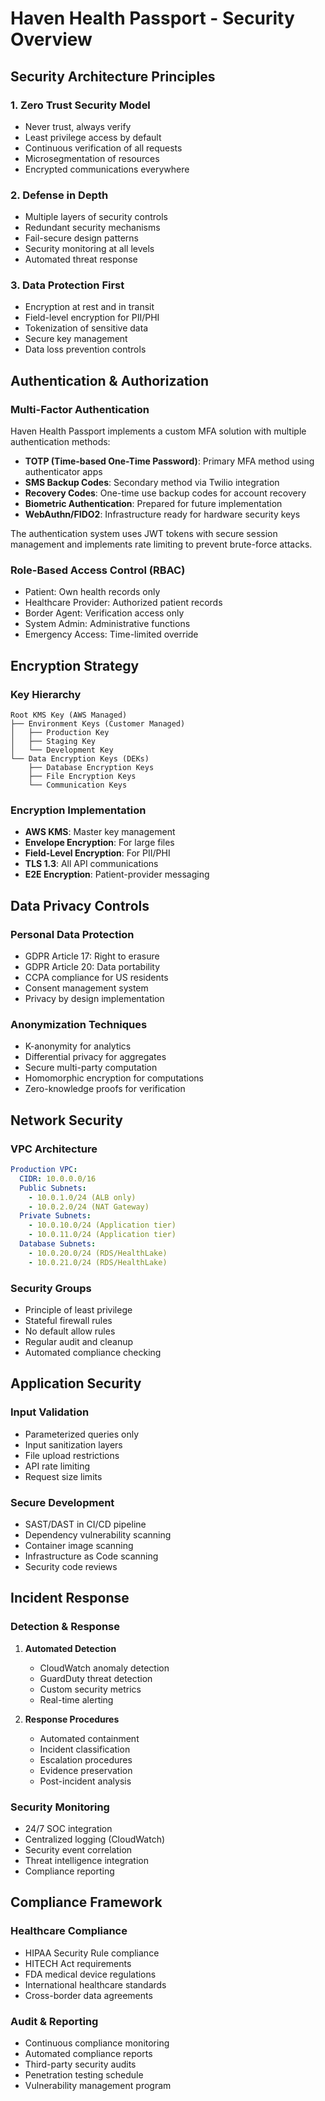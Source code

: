 # Haven Health Passport - Security Overview

## Security Architecture Principles

### 1. Zero Trust Security Model
- Never trust, always verify
- Least privilege access by default
- Continuous verification of all requests
- Microsegmentation of resources
- Encrypted communications everywhere

### 2. Defense in Depth
- Multiple layers of security controls
- Redundant security mechanisms
- Fail-secure design patterns
- Security monitoring at all levels
- Automated threat response

### 3. Data Protection First
- Encryption at rest and in transit
- Field-level encryption for PII/PHI
- Tokenization of sensitive data
- Secure key management
- Data loss prevention controls

## Authentication & Authorization

### Multi-Factor Authentication

Haven Health Passport implements a custom MFA solution with multiple authentication methods:

- **TOTP (Time-based One-Time Password)**: Primary MFA method using authenticator apps
- **SMS Backup Codes**: Secondary method via Twilio integration
- **Recovery Codes**: One-time use backup codes for account recovery
- **Biometric Authentication**: Prepared for future implementation
- **WebAuthn/FIDO2**: Infrastructure ready for hardware security keys

The authentication system uses JWT tokens with secure session management and implements rate limiting to prevent brute-force attacks.

### Role-Based Access Control (RBAC)
- Patient: Own health records only
- Healthcare Provider: Authorized patient records
- Border Agent: Verification access only
- System Admin: Administrative functions
- Emergency Access: Time-limited override

## Encryption Strategy

### Key Hierarchy
```
Root KMS Key (AWS Managed)
├── Environment Keys (Customer Managed)
│   ├── Production Key
│   ├── Staging Key
│   └── Development Key
└── Data Encryption Keys (DEKs)
    ├── Database Encryption Keys
    ├── File Encryption Keys
    └── Communication Keys
```

### Encryption Implementation
- **AWS KMS**: Master key management
- **Envelope Encryption**: For large files
- **Field-Level Encryption**: For PII/PHI
- **TLS 1.3**: All API communications
- **E2E Encryption**: Patient-provider messaging

## Data Privacy Controls

### Personal Data Protection
- GDPR Article 17: Right to erasure
- GDPR Article 20: Data portability
- CCPA compliance for US residents
- Consent management system
- Privacy by design implementation

### Anonymization Techniques
- K-anonymity for analytics
- Differential privacy for aggregates
- Secure multi-party computation
- Homomorphic encryption for computations
- Zero-knowledge proofs for verification

## Network Security

### VPC Architecture
```yaml
Production VPC:
  CIDR: 10.0.0.0/16
  Public Subnets:
    - 10.0.1.0/24 (ALB only)
    - 10.0.2.0/24 (NAT Gateway)
  Private Subnets:
    - 10.0.10.0/24 (Application tier)
    - 10.0.11.0/24 (Application tier)
  Database Subnets:
    - 10.0.20.0/24 (RDS/HealthLake)
    - 10.0.21.0/24 (RDS/HealthLake)
```

### Security Groups
- Principle of least privilege
- Stateful firewall rules
- No default allow rules
- Regular audit and cleanup
- Automated compliance checking

## Application Security

### Input Validation
- Parameterized queries only
- Input sanitization layers
- File upload restrictions
- API rate limiting
- Request size limits

### Secure Development
- SAST/DAST in CI/CD pipeline
- Dependency vulnerability scanning
- Container image scanning
- Infrastructure as Code scanning
- Security code reviews

## Incident Response

### Detection & Response
1. **Automated Detection**
   - CloudWatch anomaly detection
   - GuardDuty threat detection
   - Custom security metrics
   - Real-time alerting

2. **Response Procedures**
   - Automated containment
   - Incident classification
   - Escalation procedures
   - Evidence preservation
   - Post-incident analysis

### Security Monitoring
- 24/7 SOC integration
- Centralized logging (CloudWatch)
- Security event correlation
- Threat intelligence integration
- Compliance reporting

## Compliance Framework

### Healthcare Compliance
- HIPAA Security Rule compliance
- HITECH Act requirements
- FDA medical device regulations
- International healthcare standards
- Cross-border data agreements

### Audit & Reporting
- Continuous compliance monitoring
- Automated compliance reports
- Third-party security audits
- Penetration testing schedule
- Vulnerability management program
